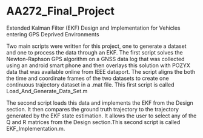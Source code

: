 # AA272_Final_Project
Extended Kalman Filter (EKF) Design and Implementation for Vehicles entering GPS Deprived Environments  

Two main scripts were written for this project, one to generate a dataset and one to process the data through an EKF. The first script solves the Newton-Raphson GPS algorithm on a GNSS data log that was collected using an android smart phone and then overlays this solution with POZYX data that was available online from IEEE dataport. The script aligns the both the time and coordinate frames of the two datasets to create one continuous trajectory dataset in a .mat file. This first script is called Load_And_Generate_Data_Set.m 

The second script loads this data and implements the EKF from the Design section. It then compares the ground truth trajectory to the trajectory generated by the EKF state estimation. It allows the user to select any of the Q and R matrices from the Design section.This second script is called EKF_Implementation.m. 
